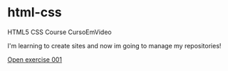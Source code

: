 # html-css
 HTML5 CSS Course CursoEmVideo

I'm learning to create sites and now im going to manage my repositories!

<a href="https://kevintata.github.io/html-css/exercises/ex001/">Open exercise 001</a>